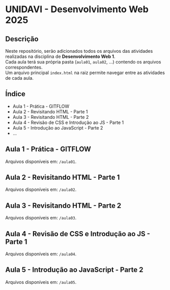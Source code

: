 # UNIDAVI - Desenvolvimento Web 2025

## Descrição

Neste repositório, serão adicionados todos os arquivos das atividades realizadas na disciplina de **Desenvolvimento Web 1**.\
Cada aula terá sua própria pasta (`aula01`, `aula02`, ...) contendo os arquivos correspondentes.\
Um arquivo principal `index.html` na raiz permite navegar entre as atividades de cada aula.

## Índice

- Aula 1 - Prática - GITFLOW
- Aula 2 - Revisitando HTML - Parte 1
- Aula 3 - Revisitando HTML - Parte 2
- Aula 4 - Revisão de CSS e Introdução ao JS - Parte 1
- Aula 5 - Introdução ao JavaScript - Parte 2
- ...

## Aula 1 - Prática - GITFLOW

Arquivos disponíveis em: `/aula01`.

## Aula 2 - Revisitando HTML - Parte 1

Arquivos disponíveis em: `/aula02`.

## Aula 3 - Revisitando HTML - Parte 2

Arquivos disponíveis em: `/aula03`.

## Aula 4 - Revisão de CSS e Introdução ao JS - Parte 1

Arquivos disponíveis em: `/aula04`.

## Aula 5 - Introdução ao JavaScript - Parte 2

Arquivos disponíveis em: `/aula05`.